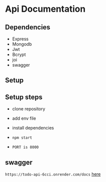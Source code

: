 # Api Documentation

## Dependencies

- Express
- Mongodb
- Jwt
- Bcrypt
- joi
- swagger

## Setup

## Setup steps

- clone repository
- add env file
- install dependencies
- `npm start`

- `PORT is 8000`

## swagger

`https://todo-api-6cci.onrender.com/docs` [ here](https://todo-api-6cci.onrender.com/docs)
